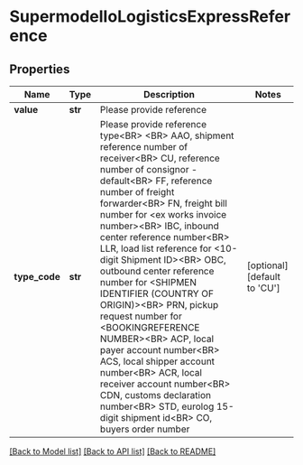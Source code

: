 # SupermodelIoLogisticsExpressReference

## Properties
Name | Type | Description | Notes
------------ | ------------- | ------------- | -------------
**value** | **str** | Please provide reference | 
**type_code** | **str** | Please provide reference type&lt;BR&gt;      &lt;BR&gt;      AAO, shipment reference number of receiver&lt;BR&gt;      CU, reference number of consignor - default&lt;BR&gt;      FF, reference number of freight forwarder&lt;BR&gt;      FN, freight bill number for &lt;ex works invoice number&gt;&lt;BR&gt;      IBC, inbound center reference number&lt;BR&gt;      LLR, load list reference for &lt;10-digit Shipment ID&gt;&lt;BR&gt;      OBC, outbound center reference number for &lt;SHIPMEN IDENTIFIER (COUNTRY OF ORIGIN)&gt;&lt;BR&gt;      PRN, pickup request number for &lt;BOOKINGREFERENCE NUMBER&gt;&lt;BR&gt;      ACP, local payer account number&lt;BR&gt;      ACS, local shipper account number&lt;BR&gt;      ACR, local receiver account number&lt;BR&gt;      CDN, customs declaration number&lt;BR&gt;      STD, eurolog 15-digit shipment id&lt;BR&gt;      CO, buyers order number | [optional] [default to 'CU']

[[Back to Model list]](../README.md#documentation-for-models) [[Back to API list]](../README.md#documentation-for-api-endpoints) [[Back to README]](../README.md)

